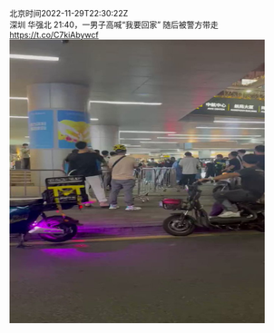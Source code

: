 北京时间2022-11-29T22:30:22Z<br>深圳 华强北 21:40，一男子高喊“我要回家” 
随后被警方带走 https://t.co/C7kiAbywcf<br><img src='/temp/video/2022/o-Month-11/av-Day-29/whyyoutouzhele/1597598850201833472_0.jpg' width='450' height='500'><br><br>